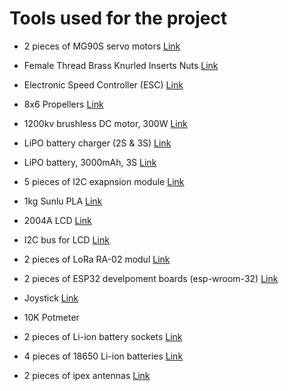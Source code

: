# Tools used for the project


 - 2 pieces of MG90S servo motors [Link](https://www.aliexpress.com/item/4000903254039.html?spm=a2g0o.order_list.order_list_main.71.6c061802Q9lOOP)

 - Female Thread Brass Knurled Inserts Nuts [Link](https://www.aliexpress.com/item/1005002072644387.html?spm=a2g0o.order_list.order_list_main.99.6c061802Q9lOOP)

 - Electronic Speed Controller (ESC) [Link](https://www.aliexpress.com/item/32308790386.html?spm=a2g0o.order_list.order_list_main.103.6c061802Q9lOOP)

 -  8x6 Propellers [Link](https://www.aliexpress.com/item/33049682463.html?spm=a2g0o.order_list.order_list_main.104.6c061802Q9lOOP)

 - 1200kv brushless DC motor, 300W [Link](https://www.aliexpress.com/item/4000121770043.html?spm=a2g0o.order_list.order_list_main.109.6c061802Q9lOOP)

 - LiPO battery charger (2S & 3S) [Link](https://www.aliexpress.com/item/1005003701998655.html?spm=a2g0o.order_list.order_list_main.114.6c061802Q9lOOP)

 - LiPO battery, 3000mAh, 3S [Link](https://techfun.sk/en/product/if-half-the-battery-performs-3s-3000mah-60c/)

 - 5 pieces of I2C exapnsion module [Link](https://www.aliexpress.com/item/1005002811407142.html?spm=a2g0o.order_list.order_list_main.125.6c061802Q9lOOP)

 - 1kg Sunlu PLA [Link](https://www.alza.hu/sunlu-pla-meta-red-d7533873.htm)

 - 2004A LCD [Link](https://techfun.sk/en/product/display-lcd-20x4-dark-blue-backlight/)

 - I2C bus for LCD [Link](https://techfun.sk/en/product/i2c-bus-for-lcd-display/)

 - 2 pieces of LoRa RA-02 modul [Link](https://techfun.sk/en/product/communication-lora-module-sx1278-ra02-433-mhz/)

 - 2 pieces of ESP32 develpoment boards (esp-wroom-32) [Link](https://www.hestore.hu/prod_10037961.html)

 - Joystick [Link](https://www.hestore.hu/prod_10035502.html)

 - 10K Potmeter

 - 2 pieces of Li-ion battery sockets [Link](https://techfun.sk/en/product/ups-18650-battery-shield-v8-various-variants/?attribute_pa_variant=pre-2p-konfiguraciu)

 - 4 pieces of 18650 Li-ion batteries [Link](https://techfun.sk/en/product/18650-battery-tenpower-inr18650-22he-2800mah-10a/)

- 2 pieces of ipex antennas [Link](https://techfun.sk/en/product/antenna-2-4ghz-pigtail-for-wifi-or-bluetooth/)
  